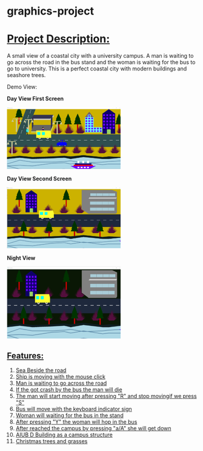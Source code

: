 # graphics-project

<h1><u>Project Description:</u></h1>
A small view of a coastal city with a university campus. A man is waiting to go across the road in the bus stand and the woman is waiting for the bus to go to university. This is a perfect coastal city with modern buildings and seashore trees. 

Demo View: 

<b>Day View First Screen</b>

<img src = "ImageFiles/DayViewUpdated.png" width="300">

<b>Day View Second Screen</b>

<img src = "ImageFiles/withDBuilding.png" width="300">

<b>Night View</b>

<img src = "ImageFiles/NightView.png" width="300">

<h2><u>Features:</u2></h2> 

1. Sea Beside the road 
2. Ship is moving with the mouse click 
3. Man is waiting to go across the road 
4. If the got crash by the bus the man will die 
5. The man will start moving after pressing "R" and stop movingif we press "S" 
6. Bus will move with the keyboard indicator sign 
7. Woman will waiting for the bus in the stand 
8. After pressing "Y" the woman will hop in the bus 
9. After reached the campus by pressing "a/A" she will get down 
10. AIUB D Building as a campus structure 
11. Christmas trees and grasses 

